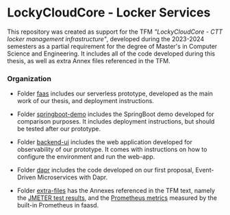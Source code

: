 # LockyCloudCore - Locker Services

This repository was created as support for the TFM *"LockyCloudCore - CTT locker management infrastructure"*, developed during the 2023-2024 semesters as a partial requirement for the degree of Master's in Computer Science and Engineering. It includes all of the code developed during this thesis, as well as extra Annex files referenced in the TFM.

### Organization

- Folder [faas](./faas) includes our serverless prototype, developed as the main work of our thesis, and deployment instructions. 

- Folder [springboot-demo](./springboot-demo/) includes the SpringBoot demo developed for comparison purposes. It includes deployment instructions, but should be tested after our prototype.

- Folder [backend-ui](./backend-ui/) includes the web application developed for observability of our prototype. It comes with instructions on how to configure the environment and run the web-app.

- Folder [dapr](./dapr) includes the code developed on our first proposal, Event-Driven Microservices with Dapr.


- Folder [extra-files](./extra-files) has the Annexes referenced in the TFM text, namely the [JMETER test results](./extra-files/jmeter-results/), and the [Prometheus metrics](./extra-files/prometheus-metrics/metrics.txt) measured by the built-in Prometheus in faasd.

